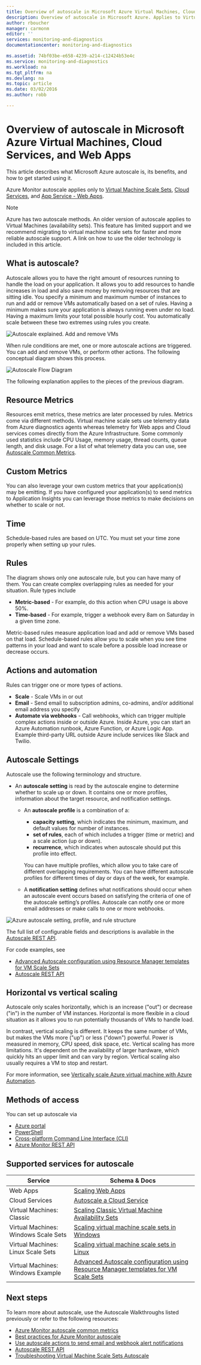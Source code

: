 ```yaml
---
title: Overview of autoscale in Microsoft Azure Virtual Machines, Cloud Services, and Web Apps | Microsoft Docs
description: Overview of autoscale in Microsoft Azure. Applies to Virtual Machines, Cloud Services and Web Apps.
author: rboucher
manager: carmonm
editor: ''
services: monitoring-and-diagnostics
documentationcenter: monitoring-and-diagnostics

ms.assetid: 74bf03be-e658-4239-a214-c12424b53e4c
ms.service: monitoring-and-diagnostics
ms.workload: na
ms.tgt_pltfrm: na
ms.devlang: na
ms.topic: article
ms.date: 03/02/2016
ms.author: robb

---
```

# Overview of autoscale in Microsoft Azure Virtual Machines, Cloud Services, and Web Apps
This article describes what Microsoft Azure autoscale is, its benefits, and how to get started using it.  

Azure Monitor autoscale applies only to [Virtual Machine Scale Sets](https://azure.microsoft.com/services/virtual-machine-scale-sets/), [Cloud Services](https://azure.microsoft.com/services/cloud-services/), and [App Service - Web Apps](https://azure.microsoft.com/services/app-service/web/).

> [!NOTE]
> Azure has two autoscale methods. An older version of autoscale applies to Virtual Machines (availability sets). This feature has limited support and we recommend migrating to virtual machine scale sets for faster and more reliable autoscale support. A link on how to use the older technology is included in this article.  
>
>

## What is autoscale?
Autoscale allows you to have the right amount of resources running to handle the load on your application. It allows you to add resources to handle increases in load and also save money by removing resources that are sitting idle. You specify a minimum and maximum number of instances to run and add or remove VMs automatically based on a set of rules. Having a minimum makes sure your application is always running even under no load. Having a maximum limits your total possible hourly cost. You automatically scale between these two extremes using rules you create.

 ![Autoscale explained. Add and remove VMs](./media/monitoring-overview-autoscale/AutoscaleConcept.png)

When rule conditions are met, one or more autoscale actions are triggered. You can add and remove VMs, or perform other actions. The following conceptual diagram shows this process.  

 ![Autoscale Flow Diagram](./media/monitoring-overview-autoscale/Autoscale_Overview_v4.png)

The following explanation applies to the pieces of the previous diagram.   

## Resource Metrics
Resources emit metrics, these metrics are later processed by rules. Metrics come via different methods.
Virtual machine scale sets use telemetry data from Azure diagnostics agents whereas telemetry for Web apps and Cloud services comes directly from the Azure Infrastructure. Some commonly used statistics include CPU Usage, memory usage, thread counts, queue length, and disk usage. For a list of what telemetry data you can use, see [Autoscale Common Metrics](insights-autoscale-common-metrics.md).

## Custom Metrics
You can also leverage your own custom metrics that your application(s) may be emitting. If you have configured your application(s) to send metrics to Application Insights you can leverage those metrics to make decisions on whether to scale or not. 

## Time
Schedule-based rules are based on UTC. You must set your time zone properly when setting up your rules.  

## Rules
The diagram shows only one autoscale rule, but you can have many of them. You can create complex overlapping rules as needed for your situation.  Rule types include  

* **Metric-based** - For example, do this action when CPU usage is above 50%.
* **Time-based** - For example, trigger a webhook every 8am on Saturday in a given time zone.

Metric-based rules measure application load and add or remove VMs based on that load. Schedule-based rules allow you to scale when you see time patterns in your load and want to scale before a possible load increase or decrease occurs.  

## Actions and automation
Rules can trigger one or more types of actions.

* **Scale** - Scale VMs in or out
* **Email** - Send email to subscription admins, co-admins, and/or additional email address you specify
* **Automate via webhooks** - Call webhooks, which can trigger multiple complex actions inside or outside Azure. Inside Azure, you can start an Azure Automation runbook, Azure Function, or Azure Logic App. Example third-party URL outside Azure include services like Slack and Twilio.

## Autoscale Settings
Autoscale use the following terminology and structure.

- An **autoscale setting** is read by the autoscale engine to determine whether to scale up or down. It contains one or more profiles, information about the target resource, and notification settings.

    - An **autoscale profile** is a combination of a:

        - **capacity setting**, which indicates the minimum, maximum, and default values for number of instances.
        - **set of rules**, each of which includes a trigger (time or metric) and a scale action (up or down).
        - **recurrence**, which indicates when autoscale should put this profile into effect.

        You can have multiple profiles, which allow you to take care of different overlapping requirements. You can have different autoscale profiles for different times of day or days of the week, for example.

    - A **notification setting** defines what notifications should occur when an autoscale event occurs based on satisfying the criteria of one of the autoscale setting’s profiles. Autoscale can notify one or more email addresses or make calls to one or more webhooks.


![Azure autoscale setting, profile, and rule structure](./media/monitoring-overview-autoscale/AzureResourceManagerRuleStructure3.png)

The full list of configurable fields and descriptions is available in the [Autoscale REST API](https://msdn.microsoft.com/library/dn931928.aspx).

For code examples, see

* [Advanced Autoscale configuration using Resource Manager templates for VM Scale Sets](insights-advanced-autoscale-virtual-machine-scale-sets.md)  
* [Autoscale REST API](https://msdn.microsoft.com/library/dn931953.aspx)

## Horizontal vs vertical scaling
Autoscale only scales horizontally, which is an increase ("out") or decrease ("in") in the number of VM instances.  Horizontal is more flexible in a cloud situation as it allows you to run potentially thousands of VMs to handle load.

In contrast, vertical scaling is different. It keeps the same number of VMs, but makes the VMs more ("up") or less ("down") powerful. Power is measured in memory, CPU speed, disk space, etc.  Vertical scaling has more limitations. It's dependent on the availability of larger hardware, which quickly hits an upper limit and can vary by region. Vertical scaling also usually requires a VM to stop and restart.

For more information, see [Vertically scale Azure virtual machine with Azure Automation](../virtual-machines/linux/vertical-scaling-automation.md?toc=%2fazure%2fvirtual-machines%2flinux%2ftoc.json).

## Methods of access
You can set up autoscale via

* [Azure portal](insights-how-to-scale.md)
* [PowerShell](insights-powershell-samples.md#create-and-manage-autoscale-settings)
* [Cross-platform Command Line Interface (CLI)](insights-cli-samples.md#autoscale)
* [Azure Monitor REST API](https://msdn.microsoft.com/library/azure/dn931953.aspx)

## Supported services for autoscale
| Service | Schema & Docs |
| --- | --- |
| Web Apps |[Scaling Web Apps](insights-how-to-scale.md) |
| Cloud Services |[Autoscale a Cloud Service](../cloud-services/cloud-services-how-to-scale.md) |
| Virtual Machines: Classic |[Scaling Classic Virtual Machine Availability Sets](https://blogs.msdn.microsoft.com/kaevans/2015/02/20/autoscaling-azurevirtual-machines/) |
| Virtual Machines: Windows Scale Sets |[Scaling virtual machine scale sets in Windows](../virtual-machine-scale-sets/virtual-machine-scale-sets-windows-autoscale.md) |
| Virtual Machines: Linux Scale Sets |[Scaling virtual machine scale sets in Linux](../virtual-machine-scale-sets/virtual-machine-scale-sets-linux-autoscale.md) |
| Virtual Machines: Windows Example |[Advanced Autoscale configuration using Resource Manager templates for VM Scale Sets](insights-advanced-autoscale-virtual-machine-scale-sets.md) |

## Next steps
To learn more about autoscale, use the Autoscale Walkthroughs listed previously or refer to the following resources:

* [Azure Monitor autoscale common metrics](insights-autoscale-common-metrics.md)
* [Best practices for Azure Monitor autoscale](insights-autoscale-best-practices.md)
* [Use autoscale actions to send email and webhook alert notifications](insights-autoscale-to-webhook-email.md)
* [Autoscale REST API](https://msdn.microsoft.com/library/dn931953.aspx)
* [Troubleshooting Virtual Machine Scale Sets Autoscale](../virtual-machine-scale-sets/virtual-machine-scale-sets-troubleshoot.md)
